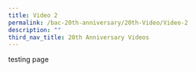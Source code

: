 ```yaml
---
title: Video 2
permalink: /bac-20th-anniversary/20th-Video/Video-2
description: ""
third_nav_title: 20th Anniversary Videos
---
```




testing page